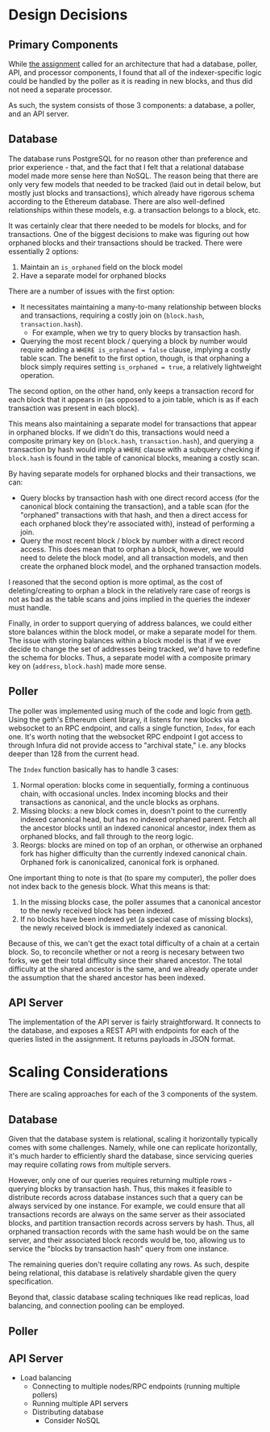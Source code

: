 # Design Decisions

## Primary Components
While [the assignment](https://docs.google.com/document/d/1kuw1lCASYK8MS_8S1bn8EyjBwU7kALXC1rtzYJW2QBM/edit) called for an architecture that had a database, poller, API, and processor components, I found that all of the indexer-specific logic could be handled by the poller as it is reading in new blocks, and thus did not need a separate processor.

As such, the system consists of those 3 components: a database, a poller, and an API server.

## Database

The database runs PostgreSQL for no reason other than preference and prior experience - that, and the fact that I felt that a relational database model made more sense here than NoSQL.
The reason being that there are only very few models that needed to be tracked (laid out in detail below, but mostly just blocks and transactions), which already have rigorous schema according to the Ethereum database.
There are also well-defined relationships within these models, e.g. a transaction belongs to a block, etc.

It was certainly clear that there needed to be models for blocks, and for transactions.
One of the biggest decisions to make was figuring out how orphaned blocks and their transactions should be tracked. There were essentially 2 options:
1. Maintain an `is_orphaned` field on the block model
2. Have a separate model for orphaned blocks

There are a number of issues with the first option:
- It necessitates maintaining a many-to-many relationship between blocks and transactions, requiring a costly join  on (`block.hash`, `transaction.hash`).
	- For example, when we try to query blocks by transaction hash.
- Querying the most recent block / querying a block by number would require adding a `WHERE is_orphaned = false` clause, implying a costly table scan.
The benefit to the first option, though, is that orphaning a block simply requires setting `is_orphaned = true`, a relatively lightweight operation.

The second option, on the other hand, only keeps a transaction record for each block that it appears in (as opposed to a join table, which is as if each transaction was present in each block).

This means also maintaining a separate model for transactions that appear in orphaned blocks. If we didn't do this, transactions would need a composite primary key on (`block.hash`, `transaction.hash`), and querying a transaction by hash would imply a `WHERE` clause with a subquery checking if `block.hash` is found in the table of canonical blocks, meaning a costly scan.

By having separate models for orphaned blocks and their transactions, we can:
- Query blocks by transaction hash with one direct record access (for the canonical block containing the transaction), and a table scan (for the "orphaned" transactions with that hash, and then a direct access for each orphaned block they're associated with), instead of performing a join.
- Query the most recent block / block by number with a direct record access.
This does mean that to orphan a block, however, we would need to delete the block model, and all transaction models, and then create the orphaned block model, and the orphaned transaction models.

I reasoned that the second option is more optimal, as the cost of deleting/creating to orphan a block in the relatively rare case of reorgs is not as bad as the table scans and joins implied in the queries the indexer must handle.

Finally, in order to support querying of address balances, we could either store balances within the block model, or make a separate model for them. The issue with storing balances within a block model is that if we ever decide to change the set of addresses being tracked, we'd have to redefine the schema for blocks. Thus, a separate model with a composite primary key on (`address`, `block.hash`) made more sense.

## Poller

The poller was implemented using much of the code and logic from [geth](https://github.com/ethereum/go-ethereum). Using the geth's Ethereum client library, it listens for new blocks via a websocket to an RPC endpoint, and calls a single function, `Index`, for each one. It's worth noting that the websocket RPC endpoint I got access to through Infura did not provide access to "archival state," i.e. any blocks deeper than 128 from the current head.

The `Index` function basically has to handle 3 cases:
1. Normal operation: blocks come in sequentially, forming a continuous chain, with occasional uncles. Index incoming blocks and their transactions as canonical, and the uncle blocks as orphans.
2. Missing blocks: a new block comes in, doesn't point to the currently indexed canonical head, but has no indexed orphaned parent. Fetch all the ancestor blocks until an indexed canonical ancestor, index them as orphaned blocks, and fall through to the reorg logic.
3. Reorgs: blocks are mined on top of an orphan, or otherwise an orphaned fork has higher difficulty than the currently indexed canonical chain. Orphaned fork is canonicalized, canonical fork is orphaned.

One important thing to note is that (to spare my computer), the poller does not index back to the genesis block. What this means is that:
1. In the missing blocks case, the poller assumes that a canonical ancestor to the newly received block has been indexed.
2. If no blocks have been indexed yet (a special case of missing blocks), the newly received block is immediately indexed as canonical.

Because of this, we can't get the exact total difficulty of a chain at a certain block. So, to reconcile whether or not a reorg is necesary between two forks, we get their total difficulty since their shared ancestor. The total difficulty at the shared ancestor is the same, and we already operate under the assumption that the shared ancestor has been indexed.

## API Server

The implementation of the API server is fairly straightforward. It connects to the database, and exposes a REST API with endpoints for each of the queries listed in the assignment. It returns payloads in JSON format.

# Scaling Considerations

There are scaling approaches for each of the 3 components of the system.

## Database

Given that the database system is relational, scaling it horizontally typically comes with some challenges. Namely, while one can replicate horizontally, it's much harder to efficiently shard the database, since servicing queries may require collating rows from multiple servers.

However, only one of our queries requires returning multiple rows - querying blocks by transaction hash. Thus, this makes it feasible to distribute records across database instances such that a query can be always serviced by one instance. For example, we could ensure that all transactions records are always on the same server as their associated blocks, and partition transaction records across servers by hash. Thus, all orphaned transaction records with the same hash would be on the same server, and their associated block records would be, too, allowing us to service the "blocks by transaction hash" query from one instance.

The remaining queries don't require collating any rows. As such, despite being relational, this database is relatively shardable given the query specification.

Beyond that, classic database scaling techniques like read replicas, load balancing, and connection pooling can be employed.

## Poller



## API Server

- Load balancing
	- Connecting to multiple nodes/RPC endpoints (running multiple pollers)
	- Running multiple API servers
	- Distributing database
		- Consider NoSQL
